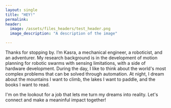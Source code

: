 ```yaml
---
layout: single
title: "HEY!"
permalink: 
header:
  image: /assets/files_headers/test_header.png
  image_description: "A description of the image"

---
```


Thanks for stopping by.
I’m Kasra, a mechanical engineer, a roboticist, and an adventurer. My research background is in the development of motion planning for robotic swarms with sensing limitations, with a side of hardware development. During the day, I like to think about the world's most complex problems that can be solved through automation. At night, I dream about the mountains I want to climb, the lakes I want to paddle, and the books I want to read.

I'm on the lookout for a job that lets me turn my dreams into reality. Let's connect and make a meaninful impact together!
